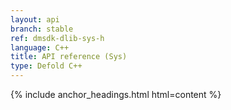 ```yaml
---
layout: api
branch: stable
ref: dmsdk-dlib-sys-h
language: C++
title: API reference (Sys)
type: Defold C++
---
```

{% include anchor_headings.html html=content %}